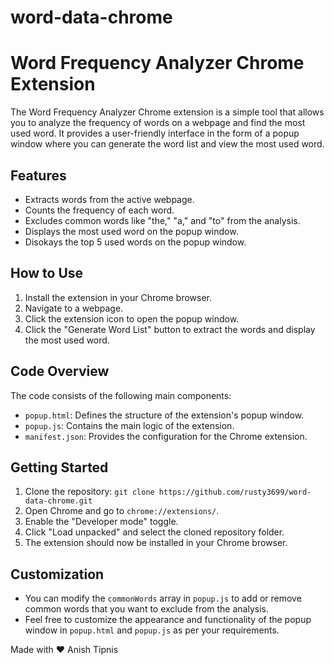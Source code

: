 # word-data-chrome

# Word Frequency Analyzer Chrome Extension

The Word Frequency Analyzer Chrome extension is a simple tool that allows you to analyze the frequency of words on a webpage and find the most used word. It provides a user-friendly interface in the form of a popup window where you can generate the word list and view the most used word.

## Features
- Extracts words from the active webpage.
- Counts the frequency of each word.
- Excludes common words like "the," "a," and "to" from the analysis.
- Displays the most used word on the popup window.
- Disokays the top 5 used words on the popup window.

## How to Use
1. Install the extension in your Chrome browser.
2. Navigate to a webpage.
3. Click the extension icon to open the popup window.
4. Click the "Generate Word List" button to extract the words and display the most used word.

## Code Overview
The code consists of the following main components:

- `popup.html`: Defines the structure of the extension's popup window.
- `popup.js`: Contains the main logic of the extension.
- `manifest.json`: Provides the configuration for the Chrome extension.

## Getting Started
1. Clone the repository: `git clone https://github.com/rusty3699/word-data-chrome.git`
2. Open Chrome and go to `chrome://extensions/`.
3. Enable the "Developer mode" toggle.
4. Click "Load unpacked" and select the cloned repository folder.
5. The extension should now be installed in your Chrome browser.

## Customization
- You can modify the `commonWords` array in `popup.js` to add or remove common words that you want to exclude from the analysis.
- Feel free to customize the appearance and functionality of the popup window in `popup.html` and `popup.js` as per your requirements.

Made with ❤️ Anish Tipnis


